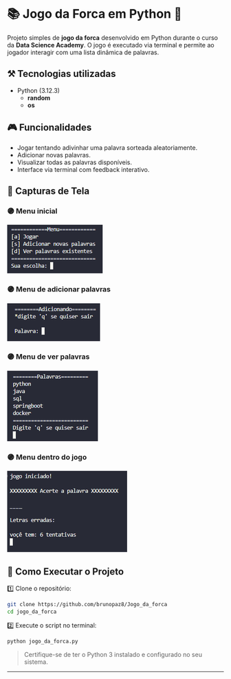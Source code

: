 # 📚 Jogo da Forca em Python 🐍

Projeto simples de **jogo da forca** desenvolvido em Python durante o curso da **Data Science Academy**. O jogo é executado via terminal e permite ao jogador interagir com uma lista dinâmica de palavras.

## **⚒️ Tecnologias utilizadas**

* Python (3.12.3)
  - **random**
  - **os**

## 🎮 Funcionalidades

* Jogar tentando adivinhar uma palavra sorteada aleatoriamente.
* Adicionar novas palavras.
* Visualizar todas as palavras disponíveis.
* Interface via terminal com feedback interativo.

## 📸 Capturas de Tela
### 🟣 Menu inicial
<img src='imgs/menu_inicial.png'>

### 🟣 Menu de adicionar palavras
<img src='imgs/menu_adicionando.png'>

### 🟣 Menu de ver palavras
<img src='imgs/menu_palavras.png'>

### 🟣 Menu dentro do jogo
<img src='imgs/in_game.png'>

## 🚀 Como Executar o Projeto

1️⃣ Clone o repositório:

```bash
git clone https://github.com/brunopaz8/Jogo_da_forca
cd jogo_da_forca
```

2️⃣ Execute o script no terminal:

```bash
python jogo_da_forca.py
```

> Certifique-se de ter o Python 3 instalado e configurado no seu sistema.

---


